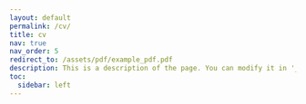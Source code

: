 ```yaml
---
layout: default
permalink: /cv/
title: cv
nav: true
nav_order: 5
redirect_to: /assets/pdf/example_pdf.pdf
description: This is a description of the page. You can modify it in '_pages/cv.md'. You can also change or remove the top pdf download button.
toc:
  sidebar: left
---
```

